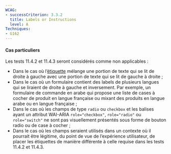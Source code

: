 ```yaml
---
WCAG: 
- successCriterion: 3.3.2
  title: Labels or Instructions
  level: A
Techniques:
- G162
---
```


#### Cas particuliers

Les tests 11.4.2 et 11.4.3 seront considérés comme non applicables :
* Dans le cas où l’[étiquette](#etiquette-de-champ-de-formulaire) mélange une portion de texte qui se lit de droite à gauche avec une portion de texte qui se lit de gauche à droite ;
* Dans le cas où un formulaire contient des labels de plusieurs langues qui se liraient de droite à gauche et inversement. Par exemple, un formulaire de commande en arabe qui propose une liste de cases à cocher de produit en langue française ou mixant des produits en langue arabe ou en langue française ;
* Dans le cas où les champs de type `radio` ou `checkbox` et les balises ayant un attribut WAI-ARIA `role="checkbox"`, `role="radio"` ou `role="switch"` ne sont pas visuellement présentés sous forme de bouton radio ou de case à cocher ;
* Dans le cas où les champs seraient utilisés dans un contexte où il pourrait être légitime, du point de vue de l’expérience utilisateur, de placer les étiquettes de manière différente à celle requise dans les tests 11.4.2 et 11.4.3.